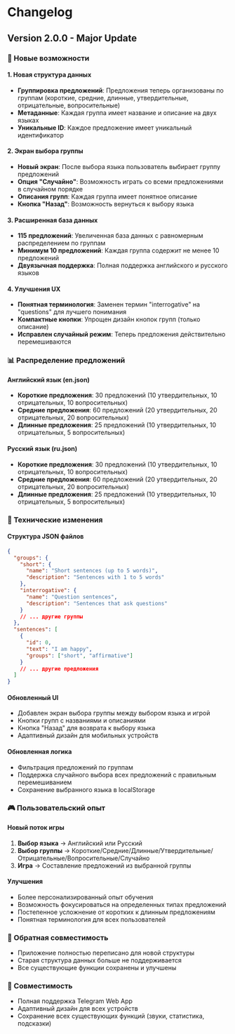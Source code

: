 # Changelog

## Version 2.0.0 - Major Update

### 🎯 Новые возможности

#### 1. Новая структура данных
- **Группировка предложений**: Предложения теперь организованы по группам (короткие, средние, длинные, утвердительные, отрицательные, вопросительные)
- **Метаданные**: Каждая группа имеет название и описание на двух языках
- **Уникальные ID**: Каждое предложение имеет уникальный идентификатор

#### 2. Экран выбора группы
- **Новый экран**: После выбора языка пользователь выбирает группу предложений
- **Опция "Случайно"**: Возможность играть со всеми предложениями в случайном порядке
- **Описания групп**: Каждая группа имеет понятное описание
- **Кнопка "Назад"**: Возможность вернуться к выбору языка

#### 3. Расширенная база данных
- **115 предложений**: Увеличенная база данных с равномерным распределением по группам
- **Минимум 10 предложений**: Каждая группа содержит не менее 10 предложений
- **Двуязычная поддержка**: Полная поддержка английского и русского языков

#### 4. Улучшения UX
- **Понятная терминология**: Заменен термин "interrogative" на "questions" для лучшего понимания
- **Компактные кнопки**: Упрощен дизайн кнопок групп (только описание)
- **Исправлен случайный режим**: Теперь предложения действительно перемешиваются

### 📊 Распределение предложений

#### Английский язык (en.json)
- **Короткие предложения**: 30 предложений (10 утвердительных, 10 отрицательных, 10 вопросительных)
- **Средние предложения**: 60 предложений (20 утвердительных, 20 отрицательных, 20 вопросительных)
- **Длинные предложения**: 25 предложений (10 утвердительных, 10 отрицательных, 5 вопросительных)

#### Русский язык (ru.json)
- **Короткие предложения**: 30 предложений (10 утвердительных, 10 отрицательных, 10 вопросительных)
- **Средние предложения**: 60 предложений (20 утвердительных, 20 отрицательных, 20 вопросительных)
- **Длинные предложения**: 25 предложений (10 утвердительных, 10 отрицательных, 5 вопросительных)

### 🔧 Технические изменения

#### Структура JSON файлов
```json
{
  "groups": {
    "short": {
      "name": "Short sentences (up to 5 words)",
      "description": "Sentences with 1 to 5 words"
    },
    "interrogative": {
      "name": "Question sentences",
      "description": "Sentences that ask questions"
    }
    // ... другие группы
  },
  "sentences": [
    {
      "id": 0,
      "text": "I am happy",
      "groups": ["short", "affirmative"]
    }
    // ... другие предложения
  ]
}
```

#### Обновленный UI
- Добавлен экран выбора группы между выбором языка и игрой
- Кнопки групп с названиями и описаниями
- Кнопка "Назад" для возврата к выбору языка
- Адаптивный дизайн для мобильных устройств

#### Обновленная логика
- Фильтрация предложений по группам
- Поддержка случайного выбора всех предложений с правильным перемешиванием
- Сохранение выбранного языка в localStorage

### 🎮 Пользовательский опыт

#### Новый поток игры
1. **Выбор языка** → Английский или Русский
2. **Выбор группы** → Короткие/Средние/Длинные/Утвердительные/Отрицательные/Вопросительные/Случайно
3. **Игра** → Составление предложений из выбранной группы

#### Улучшения
- Более персонализированный опыт обучения
- Возможность фокусироваться на определенных типах предложений
- Постепенное усложнение от коротких к длинным предложениям
- Понятная терминология для всех пользователей

### 🔄 Обратная совместимость
- Приложение полностью переписано для новой структуры
- Старая структура данных больше не поддерживается
- Все существующие функции сохранены и улучшены

### 📱 Совместимость
- Полная поддержка Telegram Web App
- Адаптивный дизайн для всех устройств
- Сохранение всех существующих функций (звуки, статистика, подсказки) 
